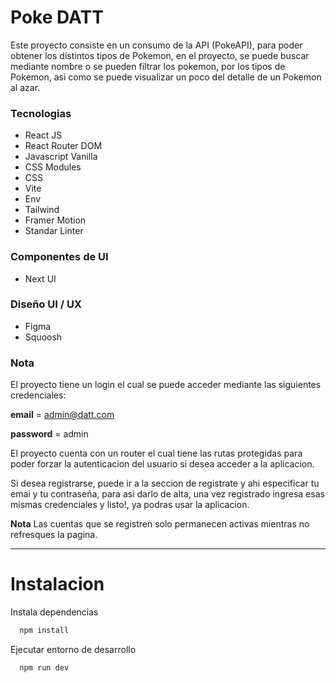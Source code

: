 # Poke DATT

Este proyecto consiste en un consumo de la API (PokeAPI), para poder obtener los distintos tipos de Pokemon, en el proyecto, se puede buscar mediante nombre o se pueden filtrar los pokemon, por los tipos de Pokemon, asi como se puede visualizar un poco del detalle de un Pokemon al azar.

### Tecnologias

* React JS
* React Router DOM
* Javascript Vanilla
* CSS Modules
* CSS
* Vite
* Env
* Tailwind
* Framer Motion
* Standar Linter

### Componentes de UI

* Next UI

### Diseño UI / UX

* Figma
* Squoosh

### Nota

El proyecto tiene un login el cual se puede acceder mediante las siguientes credenciales:

**email** = admin@datt.com

**password** = admin

El proyecto cuenta con un router el cual tiene las rutas protegidas para poder forzar la autenticacion del usuario si desea acceder a la aplicacion.

Si desea registrarse, puede ir a la seccion de registrate y ahi especificar tu emai y tu contraseña, para asi darlo de alta, una vez registrado ingresa esas mismas credenciales y listo!, ya podras usar la aplicacion.

**Nota** Las cuentas que se registren solo permanecen activas mientras no refresques la pagina.


-----

# Instalacion 

Instala dependencias
```bash
  npm install
```

Ejecutar entorno de desarrollo
```bash
  npm run dev
```